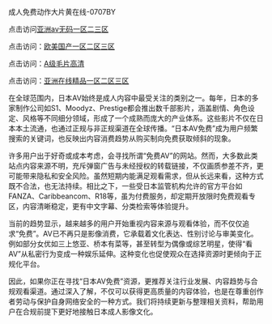 成人免费动作大片黄在线-0707BY

点击访问<a href="https://gfd-5xg.pages.dev/">亚洲av无码一区二三区</a>

点击访问：<a href="https://fdhf-454.pages.dev/">欧美国产一区二区三区</a>

点击访问：<a href="https://bered.pages.dev/">A级毛片高清</a>

点击访问：<a href="https://rtj-3zo.pages.dev/">亚洲在线精品一区二区三区</a>



在全球范围内，日本AV始终是成人内容中最受关注的类别之一。每年，日本的多家制作公司如S1、Moodyz、Prestige都会推出数千部影片，涵盖剧情、角色设定、风格等不同细分领域，形成了一个成熟而庞大的产业体系。这些影片不仅在日本本土流通，也通过正规与非正规渠道在全球传播。“日本AV免费”成为用户频繁搜索的关键词，也反映出内容消费趋势从购买制向免费获取倾斜的现象。

许多用户出于好奇或成本考虑，会寻找所谓“免费AV”的网站。然而，大多数此类站点内容来源不明，充斥弹窗广告与未经授权的转载链接，不仅画质参差不齐，更可能带来隐私和安全风险。虽然短期内能满足观看需求，但从长远来看，这种方式既不合法，也无法持续。相比之下，一些受日本监管机构允许的官方平台如FANZA、Caribbeancom、R18等，虽为付费服务，却定期开放限时免费观看专区，内容清晰稳定，更有中文字幕、分类检索等体验提升。

当前的趋势显示，越来越多的用户开始重视内容来源与观看体验，而不仅仅追求“免费”。AV已不再只是影像消费，它承载着文化表达、性别讨论与审美变化。例如部分女优如三上悠亚、桥本有菜等，甚至转型为偶像或综艺明星，使得“看AV”从私密行为变成一种娱乐延伸。这种变化也促使观众在选择资源时更倾向于正规化平台。

因此，如果你正在寻找“日本AV免费”资源，更推荐关注行业发展、内容趋势与合规观看渠道。通过深入了解，不仅可以获得更高质量的内容体验，也是在尊重创作者劳动与保护自身网络安全的一种方式。我们将持续更新与整理相关资料，帮助用户在合规前提下更好地接触日本成人影像文化。



<span style="display:none;">[Canonical link]( https://github.com/datang215420/1551109 ）</span>
